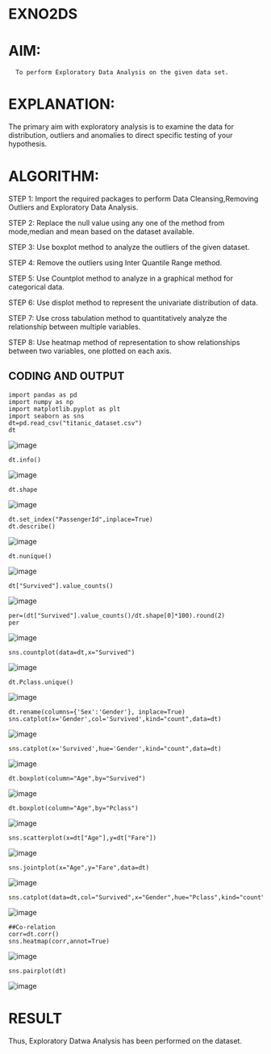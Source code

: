 # EXNO2DS
# AIM:
      To perform Exploratory Data Analysis on the given data set.
      
# EXPLANATION:
  The primary aim with exploratory analysis is to examine the data for distribution, outliers and anomalies to direct specific testing of your hypothesis.
  
# ALGORITHM:
STEP 1: Import the required packages to perform Data Cleansing,Removing Outliers and Exploratory Data Analysis.

STEP 2: Replace the null value using any one of the method from mode,median and mean based on the dataset available.

STEP 3: Use boxplot method to analyze the outliers of the given dataset.

STEP 4: Remove the outliers using Inter Quantile Range method.

STEP 5: Use Countplot method to analyze in a graphical method for categorical data.

STEP 6: Use displot method to represent the univariate distribution of data.

STEP 7: Use cross tabulation method to quantitatively analyze the relationship between multiple variables.

STEP 8: Use heatmap method of representation to show relationships between two variables, one plotted on each axis.

## CODING AND OUTPUT
```
import pandas as pd
import numpy as np
import matplotlib.pyplot as plt
import seaborn as sns
dt=pd.read_csv("titanic_dataset.csv")
dt
```
![image](https://github.com/user-attachments/assets/283e1ef4-4207-421f-9466-cac675d112f0)

```
dt.info()
```
![image](https://github.com/user-attachments/assets/a5fec46f-74b5-4225-b52b-dfb1ea000978)
```
dt.shape
```
![image](https://github.com/user-attachments/assets/67d43eb0-399a-4c0f-82a1-69f1a974c6eb)
```
dt.set_index("PassengerId",inplace=True)
dt.describe()
```
![image](https://github.com/user-attachments/assets/d8e7092d-8935-4715-96c2-97e86ccdc85f)
```
dt.nunique()
```
![image](https://github.com/user-attachments/assets/c36a20e6-9336-4310-a8a3-69b8e3ea75ea)
```
dt["Survived"].value_counts()
```
![image](https://github.com/user-attachments/assets/d5db22d6-99fd-4744-9dd6-f488a7617bfa)
```
per=(dt["Survived"].value_counts()/dt.shape[0]*100).round(2)
per
```
![image](https://github.com/user-attachments/assets/19f4ef77-fe7e-40da-8e50-4a67bdadaed4)

```
sns.countplot(data=dt,x="Survived")
```
![image](https://github.com/user-attachments/assets/233f79b1-3068-4e99-9261-19b515479bc4)
```
dt.Pclass.unique()
```
![image](https://github.com/user-attachments/assets/f7194f5e-f49f-4173-9640-3628bc22f7eb)
```
dt.rename(columns={'Sex':'Gender'}, inplace=True)
sns.catplot(x='Gender',col='Survived',kind="count",data=dt)
```
![image](https://github.com/user-attachments/assets/544c56b9-2018-454b-a3a8-ec36f84f027d)
```
sns.catplot(x='Survived',hue='Gender',kind="count",data=dt)
```
![image](https://github.com/user-attachments/assets/77c49e3d-ab65-4f7d-aaac-89a22a608763)
```
dt.boxplot(column="Age",by="Survived")
```
![image](https://github.com/user-attachments/assets/178aee75-94d4-4dbb-a0b4-91f8050ddcaf)
```
dt.boxplot(column="Age",by="Pclass")
```
![image](https://github.com/user-attachments/assets/dfafe305-bcfc-4c4b-a1b8-8b693ff9308f)
```
sns.scatterplot(x=dt["Age"],y=dt["Fare"])
```
![image](https://github.com/user-attachments/assets/04a05074-4f63-4225-b6ea-8e2b9aa192d8)
```
sns.jointplot(x="Age",y="Fare",data=dt)
```
![image](https://github.com/user-attachments/assets/3fcd31ec-3b83-4332-afe8-e5aee45b7dfd)
```
sns.catplot(data=dt,col="Survived",x="Gender",hue="Pclass",kind="count")
```
![image](https://github.com/user-attachments/assets/42ae990d-4ff9-44f3-a82e-c31a4a325b81)
```
##Co-relation
corr=dt.corr()
sns.heatmap(corr,annot=True)
```
![image](https://github.com/user-attachments/assets/939412d4-8d93-45c9-b6ed-8970750a482e)
```
sns.pairplot(dt)
```
![image](https://github.com/user-attachments/assets/73327e88-eb82-4835-b500-c1dbbcbdf013)

# RESULT
Thus, Exploratory Datwa Analysis has been performed on the dataset.
